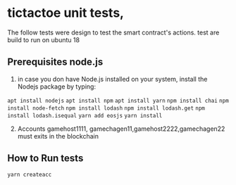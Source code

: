 
# tictactoe unit tests, 
The follow tests were design to test the smart contract's actions. test are
build to run on ubuntu 18

## Prerequisites node.js
1) in case you don have  Node.js installed on your system, install the Nodejs package by typing:

```apt install nodejs```
```apt install npm```
```apt install yarn```
```npm install chai```
```npm install node-fetch```
```npm install lodash```
```npm install lodash.get```
```npm install lodash.isequal```
```yarn add eosjs```
```yarn install```

2) Accounts gamehost1111, gamechagen11,gamehost2222,gamechagen22 must exits in the blockchain
## How to Run tests

```yarn createacc```